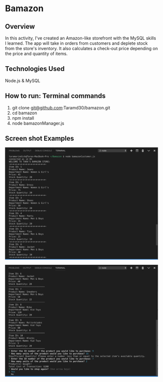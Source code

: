 # Bamazon

## Overview
In this activity, I've created an Amazon-like storefront with the MySQL skills I learned. The app will take in orders from customers and deplete stock from the store's inventory. It also calculates a check-out price depending on the price and quantity of items.

## Technologies Used
Node.js & MySQL

## How to run: Terminal commands
1. git clone git@github.com:Taramd30/bamazon.git
2. cd bamazon
3. npm install
4. node bamazonManager.js

## Screen shot Examples

![Image 1](/images/bamazon1.png)


![Image 2](/images/bamazon2.png)
